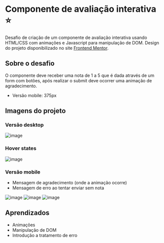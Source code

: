 # Componente de avaliação interativa ⭐

Desafio de criação de um componente de avaliação interativa usando HTML/CSS com animações e Javascript para manipulação de DOM. Design do projeto disponibilizado no site [Frontend Mentor](https://www.frontendmentor.io/challenges/interactive-rating-component-koxpeBUmI).

## Sobre o desafio

O componente deve receber uma nota de 1 a 5 que é dada através de um form com botões, após realizar o submit deve ocorrer uma animação de agradecimento.

- Versão mobile: 375px

## Imagens do projeto

### Versão desktop

![image](https://user-images.githubusercontent.com/70589176/212503441-649934c2-0d1b-40dc-83cc-0145ee384ff2.png)

### Hover states

![image](https://user-images.githubusercontent.com/70589176/212503488-245b771f-83e9-4848-b713-10c744673617.png)

### Versão mobile
- Mensagem de agradecimento (onde a animação ocorre)
- Mensagem de erro ao tentar enviar sem nota

![image](https://user-images.githubusercontent.com/70589176/212503525-7146681b-4302-4063-8a34-b566d46740d9.png) ![image](https://user-images.githubusercontent.com/70589176/212503745-26bf49bb-4a68-4517-9116-f1a6427b2c98.png) ![image](https://user-images.githubusercontent.com/70589176/212503813-66990797-5838-4117-ba21-ef18682e650f.png)

## Aprendizados

- Animações
- Manipulação de DOM
- Introdução a tratamento de erro
